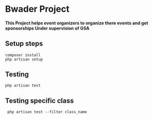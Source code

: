 # Bwader Project
#### This Project helps event organizers to organize there events and get sponsorships Under supervision of GSA


## Setup steps
    composer install
    php artisan setup

## Testing
    php artisan test
## Testing specific class
     php artisan test --filter class_name

